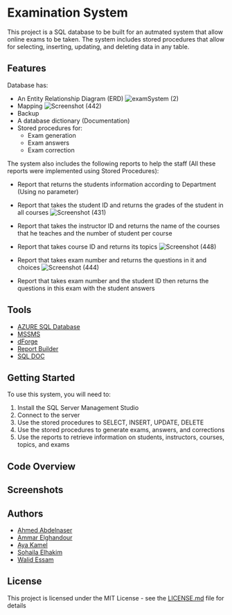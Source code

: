 # Examination System

This project is a SQL database to be built for an autmated system that allow online exams to be taken. The system includes stored procedures that allow for selecting, inserting, updating, and deleting data in any table.

## Features

Database has:
- An Entity Relationship Diagram (ERD) 
![examSystem (2)](https://user-images.githubusercontent.com/83030549/222906573-19e71e90-61ab-43f3-b530-b4009e1b5508.png)
- Mapping 
![Screenshot (442)](https://user-images.githubusercontent.com/83030549/222906102-f609b427-0466-4157-a554-cf58fc32e740.png)
- Backup
- A database dictionary (Documentation)
- Stored procedures for:
  - Exam generation
  - Exam answers
  - Exam correction



The system also includes the following reports to help the staff (All these reports were implemented using Stored Procedures):
- Report that returns the students information according to Department (Using no parameter)
- Report that takes the student ID and returns the grades of the student in all courses
![Screenshot (431)](https://user-images.githubusercontent.com/83030549/221995392-9e9e4052-50d7-4ae9-ad15-66e90d97c464.png)
- Report that takes the instructor ID and returns the name of the courses that he teaches and the number of student per course
- Report that takes course ID and returns its topics
![Screenshot (448)](https://user-images.githubusercontent.com/83030549/222906795-1c6681a2-e8a7-4b1b-bfa4-88e3e717c590.png)
- Report that takes exam number and returns the questions in it and choices
![Screenshot (444)](https://user-images.githubusercontent.com/83030549/222906082-70508652-3f05-4921-98f0-35dc108a2f50.png)

- Report that takes exam number and the student ID then returns the questions in this exam with the student answers


## Tools
- [AZURE SQL Database](https://azure.microsoft.com/en-us/products/azure-sql/database)
- [MSSMS](https://learn.microsoft.com/en-us/sql/ssms/download-sql-server-management-studio-ssms?view=sql-server-ver16)
- [dForge](https://azure.microsoft.com/en-us/products/azure-sql/database)
- [Report Builder](https://www.microsoft.com/en-us/download/details.aspx?id=53613)
- [SQL DOC](https://www.red-gate.com/products/sql-development/sql-doc/)

## Getting Started

To use this system, you will need to:

1. Install the SQL Server Management Studio
2. Connect to the server 
3. Use the stored procedures to SELECT, INSERT, UPDATE, DELETE
4. Use the stored procedures to generate exams, answers, and corrections
5. Use the reports to retrieve information on students, instructors, courses, topics, and exams

## Code Overview


## Screenshots

  
## Authors
- [Ahmed Abdelnaser](https://github.com/ahmedabdelnaser70)
- [Ammar Elghandour](https://github.com/amarGhandour)
- [Aya Kamel](https://github.com/aya5258)
- [Sohaila Elhakim](https://github.com/sohailaalhakim)
- [Walid Essam](https://github.com/WalidEssam)

## License

This project is licensed under the MIT License - see the [LICENSE.md](LICENSE.md) file for details
